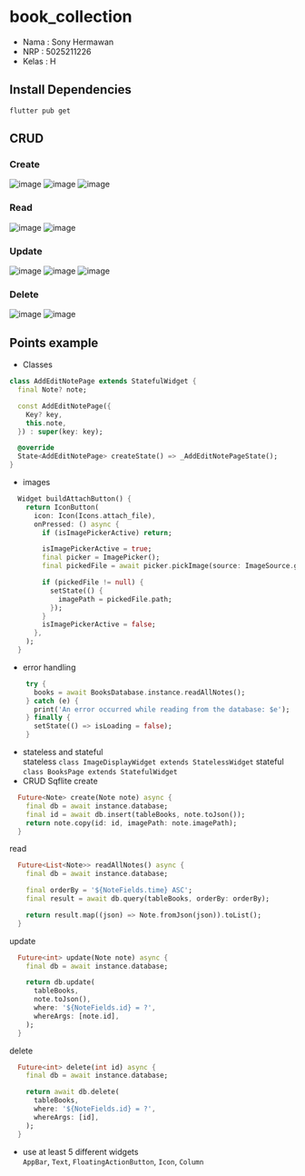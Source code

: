 # book_collection

- Nama  : Sony Hermawan
- NRP   : 5025211226
- Kelas : H

## Install Dependencies
```flutter pub get```

## CRUD
### Create
![image](https://github.com/AdonisZK/ETS-Book-Collection/assets/48209612/7d6f8e19-2e8c-49cd-945b-6f757a406aab)
![image](https://github.com/AdonisZK/ETS-Book-Collection/assets/48209612/45a37324-6646-497b-8ec7-cc9791bde83a)
![image](https://github.com/AdonisZK/ETS-Book-Collection/assets/48209612/da1a56ca-7c6b-4e2f-b0b1-8a2627a42c24)

### Read
![image](https://github.com/AdonisZK/ETS-Book-Collection/assets/48209612/eb38cada-d54b-4f78-8b8f-cf74487c5fc0)
![image](https://github.com/AdonisZK/ETS-Book-Collection/assets/48209612/452bf088-a454-4788-ba1e-0a269e2721a5)

### Update
![image](https://github.com/AdonisZK/ETS-Book-Collection/assets/48209612/bdbf16ec-692e-44a7-b373-fe0eb6745fae)
![image](https://github.com/AdonisZK/ETS-Book-Collection/assets/48209612/815f072b-53ba-43a8-882b-ab17216ddb8c)
![image](https://github.com/AdonisZK/ETS-Book-Collection/assets/48209612/2b026f92-0a89-4b4f-b758-37fe53871fe6)

### Delete
![image](https://github.com/AdonisZK/ETS-Book-Collection/assets/48209612/6440440b-fea1-418e-a904-71069623c372)
![image](https://github.com/AdonisZK/ETS-Book-Collection/assets/48209612/12343e12-abd4-49ba-89de-e6196019bfda)


## Points example
- Classes
```dart
class AddEditNotePage extends StatefulWidget {
  final Note? note;

  const AddEditNotePage({
    Key? key,
    this.note,
  }) : super(key: key);

  @override
  State<AddEditNotePage> createState() => _AddEditNotePageState();
}
```
- images
```dart
  Widget buildAttachButton() {
    return IconButton(
      icon: Icon(Icons.attach_file),
      onPressed: () async {
        if (isImagePickerActive) return;

        isImagePickerActive = true;
        final picker = ImagePicker();
        final pickedFile = await picker.pickImage(source: ImageSource.gallery);

        if (pickedFile != null) {
          setState(() {
            imagePath = pickedFile.path;
          });
        }
        isImagePickerActive = false;
      },
    );
  }
```
- error handling
```dart
    try {
      books = await BooksDatabase.instance.readAllNotes();
    } catch (e) {
      print('An error occurred while reading from the database: $e');
    } finally {
      setState(() => isLoading = false);
    }
```
- stateless and stateful <br>
stateless
`class ImageDisplayWidget extends StatelessWidget`
stateful
`class BooksPage extends StatefulWidget`
- CRUD Sqflite
create
```dart
  Future<Note> create(Note note) async {
    final db = await instance.database;
    final id = await db.insert(tableBooks, note.toJson());
    return note.copy(id: id, imagePath: note.imagePath);
  }
```
read
```dart
  Future<List<Note>> readAllNotes() async {
    final db = await instance.database;

    final orderBy = '${NoteFields.time} ASC';
    final result = await db.query(tableBooks, orderBy: orderBy);

    return result.map((json) => Note.fromJson(json)).toList();
  }
```
update
```dart
  Future<int> update(Note note) async {
    final db = await instance.database;

    return db.update(
      tableBooks,
      note.toJson(),
      where: '${NoteFields.id} = ?',
      whereArgs: [note.id],
    );
  }
```
delete
```dart
  Future<int> delete(int id) async {
    final db = await instance.database;

    return await db.delete(
      tableBooks,
      where: '${NoteFields.id} = ?',
      whereArgs: [id],
    );
  }
```
- use at least 5 different widgets <br>
`AppBar`, `Text`, `FloatingActionButton`, `Icon`, `Column`

